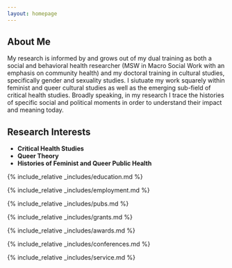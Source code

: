 ```yaml
---
layout: homepage
---
```


## About Me

My research is informed by and grows out of my dual training as both a social and behavioral health researcher (MSW in Macro Social Work with an emphasis on community health) and my doctoral training in cultural studies, specifically gender and sexuality studies. I siutuate my work squarely within feminist and queer cultural studies as well as the emerging sub-field of critical health studies. Broadly speaking, in my research I trace the histories of specific social and political moments in order to understand their impact and meaning today.

## Research Interests

- **Critical Health Studies**
- **Queer Theory**
- **Histories of Feminist and Queer Public Health**

{% include_relative _includes/education.md %}

{% include_relative _includes/employment.md %}

{% include_relative _includes/pubs.md %}

<!--{% include_relative _includes/art.md %}--> <!-- you can escape this line if you don't have any art examples -->

{% include_relative _includes/grants.md %}

{% include_relative _includes/awards.md %}

{% include_relative _includes/conferences.md %}

{% include_relative _includes/service.md %}
